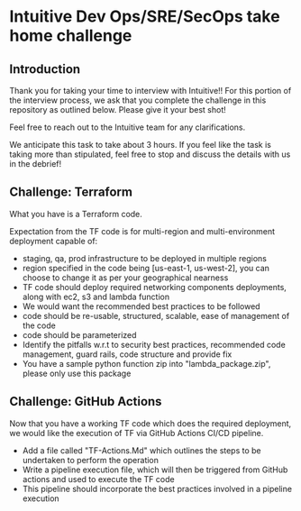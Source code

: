 # Intuitive Dev Ops/SRE/SecOps take home challenge

## Introduction

Thank you for taking your time to interview with Intuitive!! For this portion of the interview process, we ask that you complete the challenge in this repository as outlined below. Please give it your best shot!

Feel free to reach out to the Intuitive team for any clarifications.

We anticipate this task to take about 3 hours. If you feel like the task is taking more than stipulated, feel free to stop and discuss the details with us in the debrief!

## Challenge: Terraform

What you have is a Terraform code.

Expectation from the TF code is for multi-region and multi-environment deployment capable of:

- staging, qa, prod infrastructure to be deployed in multiple regions
- region specified in the code being [us-east-1, us-west-2], you can choose to change it as per your geographical nearness
- TF code should deploy required networking components deployments, along with ec2, s3 and lambda function
- We would want the recommended best practices to be followed
- code should be re-usable, structured, scalable, ease of management of the code
- code should be parameterized
- Identify the pitfalls w.r.t to security best practices, recommended code management, guard rails, code structure and provide fix
- You have a sample python function zip into "lambda_package.zip", please only use this package

## Challenge: GitHub Actions

Now that you have a working TF code which does the required deployment, we would like the execution of TF via GitHub Actions CI/CD pipeline.

- Add a file called "TF-Actions.Md" which outlines the steps to be undertaken to perform the operation
- Write a pipeline execution file, which will then be triggered from GitHub actions and used to execute the TF code
- This pipeline should incorporate the best practices involved in a pipeline execution

